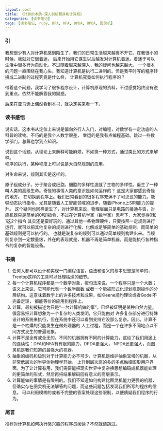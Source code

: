 ```yaml
---
layout: post
title: 《计算的本质-深入剖析程序和计算机》
categories: [读书笔记]
tags: [读书笔记, ruby, DFA, RFA, DPDA, RPDA, 图灵机]
---
```


<!--
    交代
    疑问
    书摘
    结尾
-->

### 引

我想很少有人对计算机感到陌生了，我们的日常生活越来越离不开它。在我很小的时候，我就对它很着迷，
后来开始用它谋生以后越发对计算机着迷。着迷于可以生活中很多行为自动化。不过随着越来越深入，我的疑问也越来越大。
一个根本的问题一直围绕在我心头，我知道计算机是执行二进制的。但是我平时写的程序转换成二进制的过程究竟是什么样，
计算机究竟如何执行程序的？

带着这个问题，我学习了很多程序设计，计算机原理的资料，不过感觉始终没有说到重点。依然不能解答我的疑惑。

后来在亚马逊上偶然看到本书，就决定买来看一下。

### 读书感悟

说实话，这本书从定位上来说是偏向外行人入门，对编程，对数学有一定功底的人科普的读物。不巧的是我个人数学很差，
幸运的是我有点编程基础。跳过一些数学部门，总算也学到点知识。

说到这个话题，从理论上来解释可能麻烦，不如换一种方式，通过类比的方式来解释。  
程序的执行，某种程度上可以说是大自然规则的应用。

对生命来说，规则其实是这样的。

原子组成分子。分子聚合成细胞。细胞的多样性造就了生物的多样性。诞生了一种叫人类的高级生命。奇怪的事情人类的意识是如何运作的？
这是大家都感到奇怪的地方。
在切换到程序上。我们日常看到的很多程序充满不了可思议的能力。能够动态执行指令。尤其是随着人工智能领域的进步，随着iPhone上SIRI能力的提升。
这个疑问也同样诞生了，对计算机来说，物理层面只是电路的接通与否，对应机器只是简单的0和1指令，不过在计算机学家（数学家）思考下，大家觉得0和1这2个指令
其实还是蛮好玩的，通过其他一些物理硬件，只要按照一定规则进行运行，就可以把其他复杂的规则进行化解，化解成足够简单的基础规则。而简单的基础规则是可以执行的。
也就是说复杂的规则可以通过简单规则构建出来。当规则复杂到一定数量级，外在的表现就是，机器不再是简单机器。而是能执行各种指令的复杂的智能设备。

### 书摘


1. 任何人都可以设计和实现一门编程语言，语法和语义的基本思想是简单的，Treetop这样的工具可以处理枯燥的细节。
2. 每一个计算机程序都是一个数学对象，按句法来说，一个程序只是一个大数；语义上来说，它可能代表一个数学函数
或者一个能被形式化规划规则操作的分层结构。这意味着数学上的许多技术和成果，如Kleene规约理论或者Godel不完备定理，
都能等价的应用到程序上。
3. 计算，最初被描述为只是“一台计算机做的事”，已经被证明是某种自然力量。很容易把计算想象为一个复杂的人类发明，它只能由对
许多复杂部分进行特殊设计的系统来执行，但在系统中还可以看到支持它没那么复杂。因此，计算不是一个枯燥的只能发生在微处理器的
人工过程，而是一个在许多不同地点以不同方式发生的普遍现象。
4. 计算不是全有或全无的。不同的机器拥有不同的计算能力，这给了我们用途上的连续性：DFA和NFA有有限的能力，DPDA更强大，
NPDA还更强大，而图灵机是我们知道的最强大的机器。
5. 抽象的编码和级别对于计算能力必不可少，计算机是维护抽象宝塔的机器，从非常低层次的半导体物理学开始，
上升到层次高的多的多点触控图形用户界面。为了让计算有用，我们需要能把现实世界中复杂换思想编码成机器能处理的更简单的形式，然后再把结果解码回有意义的高层表示。
6. 计算能做的事情是有限制的。我们不知道如何构建比图灵机能力更强的机器，但确实存在图灵机无法解答的问题，而这些问题包括发现我们所写的程序的信息。
可以利用模糊的或者不完整的答案处理这些限制，以便质疑我们程序的行为。


### 尾言
推荐对计算机如何执行感兴趣的程序员阅读？不然就请跳过。
